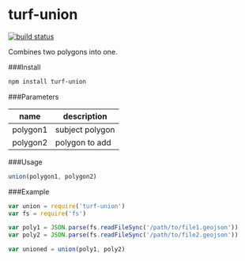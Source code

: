 turf-union
===
[![build status](https://secure.travis-ci.org/Turfjs/turf-union.png)](http://travis-ci.org/Turfjs/turf-union)

Combines two polygons into one.

###Install

```sh
npm install turf-union
```

###Parameters

name|description
---|---
polygon1|subject polygon
polygon2|polygon to add

###Usage

```js
union(polygon1, polygon2)
```

###Example

```js
var union = require('turf-union')
var fs = require('fs')

var poly1 = JSON.parse(fs.readFileSync('/path/to/file1.geojson'))
var poly2 = JSON.parse(fs.readFileSync('/path/to/file2.geojson'))

var unioned = union(poly1, poly2)
```
